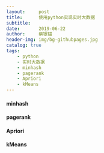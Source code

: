```yaml
---
layout:     post
title:      使用python实现实时大数据
subtitle:   
date:       2019-06-22
author:     蔡银锚
header-img: img/bg-githubpages.jpg
catalog: true
tags:
    - python
    - 实时大数据
    - minhash
    - pagerank
    - Apriori
    - kMeans
---
```


#### minhash

#### pagerank

#### Apriori

#### kMeans

